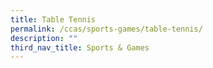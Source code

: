```yaml
---
title: Table Tennis
permalink: /ccas/sports-games/table-tennis/
description: ""
third_nav_title: Sports & Games
---
```

